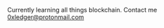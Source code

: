 Currently learning all things blockchain.
Contact me 0xledger@protonmail.com

<!---
merkleXBT/merkleXBT is a ✨ special ✨ repository because its `README.md` (this file) appears on your GitHub profile.
You can click the Preview link to take a look at your changes.
--->
